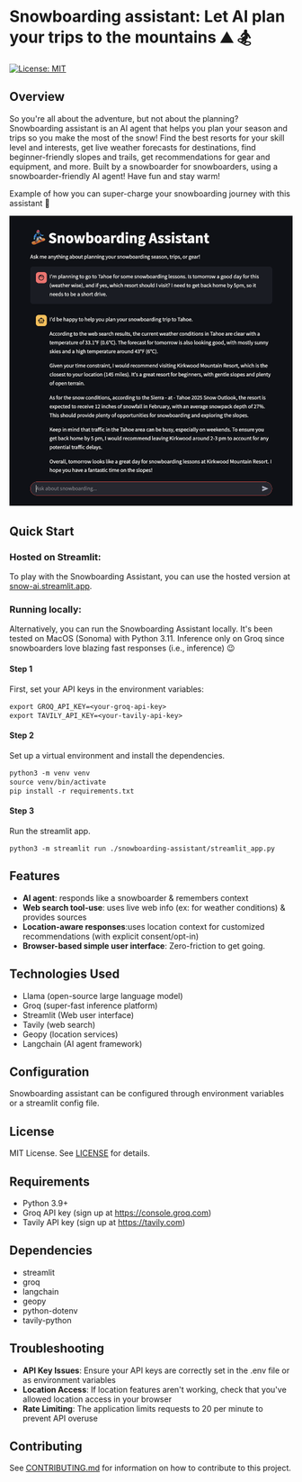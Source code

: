 # Snowboarding assistant: Let AI plan your trips to the mountains :mountain: :snowboarder:

[![License: MIT](https://img.shields.io/badge/License-MIT-yellow.svg)](https://opensource.org/licenses/MIT)

## Overview
So you're all about the adventure, but not about the planning? Snowboarding assistant is an AI agent that helps you plan your season and trips so you make the most of the snow! Find the best resorts for your skill level and interests, get live weather forecasts for destinations, find beginner-friendly slopes and trails, get recommendations for gear and equipment, and more. Built by a snowboarder for snowboarders, using a snowboarder-friendly AI agent! Have fun and stay warm!

Example of how you can super-charge your snowboarding journey with this assistant :rocket:

![Example chat screenshot](assets/example-4-mini.png)

## Quick Start
### Hosted on Streamlit:

To play with the Snowboarding Assistant, you can use the hosted version at [snow-ai.streamlit.app](https://snow-ai.streamlit.app).

### Running locally:

Alternatively, you can run the Snowboarding Assistant locally. It's been tested on MacOS (Sonoma) with Python 3.11. Inference only on Groq since snowboarders love blazing fast responses (i.e., inference) :wink:
#### Step 1
First, set your API keys in the environment variables:
```
export GROQ_API_KEY=<your-groq-api-key>
export TAVILY_API_KEY=<your-tavily-api-key>
```

#### Step 2
Set up a virtual environment and install the dependencies.
```
python3 -m venv venv
source venv/bin/activate
pip install -r requirements.txt
```

#### Step 3
Run the streamlit app.
```
python3 -m streamlit run ./snowboarding-assistant/streamlit_app.py
```

## Features
- **AI agent**: responds like a snowboarder & remembers context
- **Web search tool-use**: uses live web info (ex: for weather conditions) & provides sources
- **Location-aware responses**:uses location context for customized recommendations (with explicit consent/opt-in)
- **Browser-based simple user interface**: Zero-friction to get going.

## Technologies Used
- Llama (open-source large language model)
- Groq (super-fast inference platform)
- Streamlit (Web user interface)
- Tavily (web search)
- Geopy (location services)
- Langchain (AI agent framework)

## Configuration
Snowboarding assistant can be configured through environment variables or a streamlit config file.

## License
MIT License. See [LICENSE](LICENSE) for details.

## Requirements
- Python 3.9+
- Groq API key (sign up at https://console.groq.com)
- Tavily API key (sign up at https://tavily.com)

## Dependencies
- streamlit
- groq
- langchain
- geopy
- python-dotenv
- tavily-python

## Troubleshooting
- **API Key Issues**: Ensure your API keys are correctly set in the .env file or as environment variables
- **Location Access**: If location features aren't working, check that you've allowed location access in your browser
- **Rate Limiting**: The application limits requests to 20 per minute to prevent API overuse

## Contributing
See [CONTRIBUTING.md](CONTRIBUTING.md) for information on how to contribute to this project.